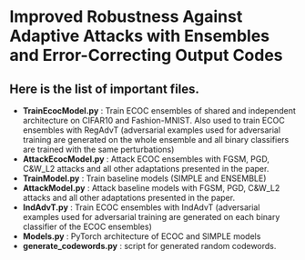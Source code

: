 # Improved Robustness Against Adaptive Attacks with Ensembles and Error-Correcting Output Codes

## Here is the list of important files. 

* **TrainEcocModel.py** : Train ECOC ensembles of shared and independent architecture on CIFAR10 and Fashion-MNIST. Also used to train ECOC ensembles with RegAdvT (adversarial examples used for adversarial training are generated on the whole ensemble and all binary classifiers are trained with the same perturbations)
* **AttackEcocModel.py** : Attack ECOC ensembles with FGSM, PGD, C&W_L2 attacks and all other adaptations presented in the paper.
* **TrainModel.py** : Train baseline models (SIMPLE and ENSEMBLE)
* **AttackModel.py** : Attack baseline models with FGSM, PGD, C&W_L2 attacks and all other adaptations presented in the paper.
* **IndAdvT.py** : Train ECOC ensembles with IndAdvT (adversarial examples used for adversarial training are generated on each binary classifier of the ECOC ensembles)
* **Models.py** : PyTorch architecture of ECOC and SIMPLE models
* **generate_codewords.py** : script for generated random codewords. 

